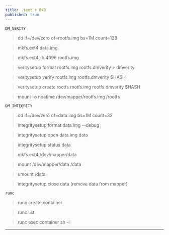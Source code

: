```yaml
---
title: .text + 0x0
published: true
---
```


`DM_VERITY`

> dd if=/dev/zero of=rootfs.img bs=1M count=128

> mkfs.ext4 data.img

> mkfs.ext4 -b 4096 rootfs.img

> veritysetup format rootfs.img rootfs.dmverity > dmverity

> veritysetup verify rootfs.img rootfs.dmverity $HASH

> veritysetup create rootfs rootfs.img rootfs.dmverity $HASH

> mount -o noatime /dev/mapper/rootfs.img /rootfs 


`DM_INTEGRITY`

> dd if=/dev/zero of=data.img bs=1M count=32
>
> integritysetup format data.img --debug

> integritysetup open data.img data

> integritysetup status data
>
> mkfs.ext4 /dev/mapper/data

> mount /dev/mapper/data /data

> umount /data

> integritysetup close data (remove data from mapper) 


`runc`

> runc create container

> runc list

> runc exec container sh -i


* * *
